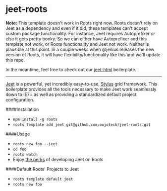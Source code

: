 jeet-roots
==========

**Note:** This template doesn't work in Roots right now. Roots doesn't rely on Jeet as a dependency and even if it did, these templates can't accept custom package functionality. For instance, Jeet requires Autoprefixer or else it gets pretty bonky. So we can either have Autoprefixer and this template not work, or Roots functionality and Jeet not work. Neither is plausible at this point. In a couple weeks when @jenius releases the new version of Roots, it will have flexibility/functionality like this and we'll update this repo.

In the meantime, feel free to check out our [jeet-html](https://github.com/mojotech/jeet-html) boilerplate.

---

[Jeet](https://github.com/mojotech/jeet) is a powerful, yet incredibly easy-to-use, [Stylus](http://learnboost.github.io/stylus/) grid framework. This boilerplate provides all the tools necessary to make Jeet work seamlessly down to IE7+ as well as providing a standardized default project configuration.

####Installation
- `npm install -g roots`
- `roots template add jeet git@github.com:mojotech/jeet-roots.git`

####Usage
- `roots new foo --jeet`
- `cd foo`
- `roots watch`
- Enjoy [the perks](http://roots.cx/docs/#languages) of developing Jeet on Roots

####Default Roots' Projects to Jeet
- `roots template default jeet`
- `roots new foo`
